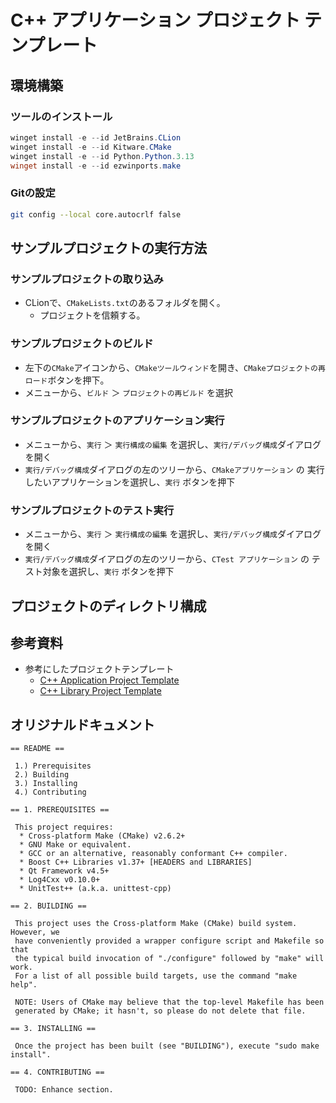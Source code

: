 # C++ アプリケーション プロジェクト テンプレート

## 環境構築

### ツールのインストール

```powershell
winget install -e --id JetBrains.CLion
winget install -e --id Kitware.CMake
winget install -e --id Python.Python.3.13
winget install -e --id ezwinports.make
```

### Gitの設定

```bash
git config --local core.autocrlf false
```

## サンプルプロジェクトの実行方法

### サンプルプロジェクトの取り込み

- CLionで、`CMakeLists.txt`のあるフォルダを開く。
  - プロジェクトを信頼する。

### サンプルプロジェクトのビルド

- 左下の`CMake`アイコンから、`CMakeツールウィンド`を開き、`CMakeプロジェクトの再ロード`ボタンを押下。
- メニューから、`ビルド` ＞ `プロジェクトの再ビルド` を選択

### サンプルプロジェクトのアプリケーション実行

- メニューから、`実行` ＞ `実行構成の編集` を選択し、`実行/デバッグ構成`ダイアログを開く
- `実行/デバッグ構成`ダイアログの左のツリーから、`CMakeアプリケーション` の 実行したいアプリケーションを選択し、`実行` ボタンを押下

### サンプルプロジェクトのテスト実行

- メニューから、`実行` ＞ `実行構成の編集` を選択し、`実行/デバッグ構成`ダイアログを開く
- `実行/デバッグ構成`ダイアログの左のツリーから、`CTest アプリケーション` の テスト対象を選択し、`実行` ボタンを押下

## プロジェクトのディレクトリ構成

## 参考資料

- 参考にしたプロジェクトテンプレート
  - [C++ Application Project Template](https://code.google.com/archive/p/cpp-project-template/)
  - [C++ Library Project Template](https://code.google.com/archive/p/cpp-library-project-template/)

## オリジナルドキュメント

```text
== README ==

 1.) Prerequisites
 2.) Building
 3.) Installing
 4.) Contributing
 
== 1. PREREQUISITES ==

 This project requires:
  * Cross-platform Make (CMake) v2.6.2+
  * GNU Make or equivalent.
  * GCC or an alternative, reasonably conformant C++ compiler.
  * Boost C++ Libraries v1.37+ [HEADERS and LIBRARIES]
  * Qt Framework v4.5+
  * Log4Cxx v0.10.0+
  * UnitTest++ (a.k.a. unittest-cpp)

== 2. BUILDING ==
 
 This project uses the Cross-platform Make (CMake) build system. However, we
 have conveniently provided a wrapper configure script and Makefile so that
 the typical build invocation of "./configure" followed by "make" will work.
 For a list of all possible build targets, use the command "make help".

 NOTE: Users of CMake may believe that the top-level Makefile has been
 generated by CMake; it hasn't, so please do not delete that file.

== 3. INSTALLING ==

 Once the project has been built (see "BUILDING"), execute "sudo make install".

== 4. CONTRIBUTING ==

 TODO: Enhance section.
``` 

